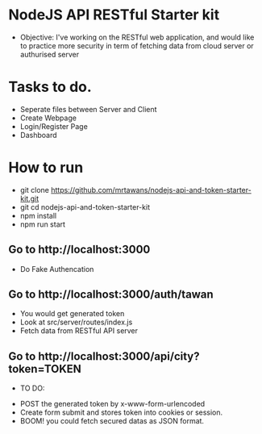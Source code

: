 # NodeJS API RESTful Starter kit

* Objective:
I've working on the RESTful web application, and would like to practice more security in term of fetching data
from cloud server or authurised server

# Tasks to do.
- Seperate files between Server and Client 
- Create Webpage
- Login/Register Page
- Dashboard 

# How to run
- git clone https://github.com/mrtawans/nodejs-api-and-token-starter-kit.git
- git cd nodejs-api-and-token-starter-kit
- npm install
- npm run start

## Go to http://localhost:3000
* Do Fake Authencation 

## Go to http://localhost:3000/auth/tawan
* You would get generated token
* Look at src/server/routes/index.js
* Fetch data from RESTful API server

## Go to http://localhost:3000/api/city?token=__TOKEN__
* TO DO:
- POST the generated token by x-www-form-urlencoded
- Create form submit and stores token into cookies or session. 
- BOOM! you could fetch secured datas as JSON format.